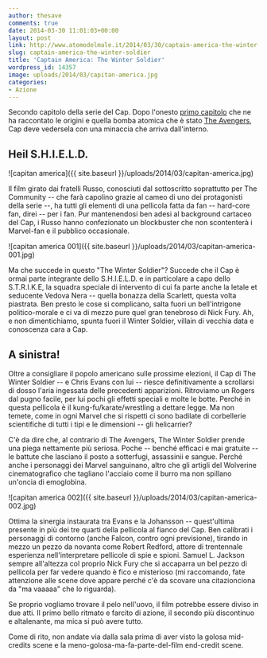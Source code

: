```yaml
---
author: thesave
comments: true
date: 2014-03-30 11:01:03+00:00
layout: post
link: http://www.atomodelmale.it/2014/03/30/captain-america-the-winter-soldier/
slug: captain-america-the-winter-soldier
title: 'Captain America: The Winter Soldier'
wordpress_id: 14357
image: uploads/2014/03/capitan-america.jpg
categories:
- Azione
---
```


Secondo capitolo della serie del Cap. Dopo l'onesto [primo capitolo](/2011/07/31/capitan-america-il-primo-vendicatore.html) che ne ha raccontato le origini e quella bomba atomica che è stato [The Avengers](/2012/05/01/the-avengers.html), Cap deve vedersela con una minaccia che arriva dall'interno.

## Heil S.H.I.E.L.D.

![capitan america]({{ site.baseurl }}/uploads/2014/03/capitan-america.jpg)

Il film girato dai fratelli Russo, conosciuti dal sottoscritto soprattutto per The Community -- che farà capolino grazie al cameo di uno dei protagonisti della serie --, ha tutti gli elementi di una pellicola fatta da fan -- hard-core fan, direi -- per i fan. Pur mantenendosi ben adesi al background cartaceo del Cap, i Russo hanno confezionato un blockbuster che non scontenterà i Marvel-fan e il pubblico occasionale.

![capitan america 001]({{ site.baseurl }}/uploads/2014/03/capitan-america-001.jpg)

Ma che succede in questo "The Winter Soldier"? Succede che il Cap è ormai parte integrante dello S.H.I.E.L.D. e in particolare a capo dello S.T.R.I.K.E, la squadra speciale di intervento di cui fa parte anche la letale et seducente Vedova Nera -- quella bonazza della Scarlett, questa volta piastrata. Ben presto le cose si complicano, salta fuori un bell'intrigone politico-morale e ci va di mezzo pure quel gran tenebroso di Nick Fury. Ah, e non dimentichiamo, spunta fuori il Winter Soldier, villain di vecchia data e conoscenza cara a Cap.

## A sinistra!

Oltre a consigliare il popolo americano sulle prossime elezioni, il Cap di The Winter Soldier -- e Chris Evans con lui -- riesce definitivamente a scrollarsi di dosso l'aria ingessata delle precedenti apparizioni. Ritroviamo un Rogers dal pugno facile, per lui pochi gli effetti speciali e molte le botte. Perché in questa pellicola è il kung-fu/karate/wrestling a dettare legge. Ma non temete, come in ogni Marvel che si rispetti ci sono badilate di corbellerie scientifiche di tutti i tipi e le dimensioni -- gli helicarrier?

C'è da dire che, al contrario di The Avengers, The Winter Soldier prende una piega nettamente più seriosa. Poche -- benché efficaci e mai gratuite -- le battute che lasciano il posto a sotterfugi, assassinii e sangue. Perché anche i personaggi dei Marvel sanguinano, altro che gli artigli del Wolverine cinematografico che tagliano l'acciaio come il burro ma non spillano un'oncia di emoglobina.

![capitan america 002]({{ site.baseurl }}/uploads/2014/03/capitan-america-002.jpg)

Ottima la sinergia instaurata tra Evans e la Johansson -- quest'ultima presente in più dei tre quarti della pellicola al fianco del Cap. Ben calibrati i personaggi di contorno (anche Falcon, contro ogni previsione), tirando in mezzo un pezzo da novanta come Robert Redford, attore di trentennale esperienza nell'interpretare pellicole di spie e spioni. Samuel L. Jackson sempre all'altezza col proprio Nick Fury che si accaparra un bel pezzo di pellicola per far vedere quando è fico e misterioso (mi raccomando, fate attenzione alle scene dove appare perché c'è da scovare una citazionciona da "ma vaaaaa" che lo riguarda).

Se proprio vogliamo trovare il pelo nell'uovo, il film potrebbe essere diviso in due atti. Il primo bello ritmato e farcito di azione, il secondo più discontinuo e altalenante, ma mica si può avere tutto.

Come di rito, non andate via dalla sala prima di aver visto la golosa mid-credits scene e la meno-golosa-ma-fa-parte-del-film end-credit scene.
